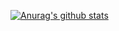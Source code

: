 [![Anurag's github stats](https://github-readme-stats.vercel.app/api?username=cocoa-maemae)](https://github.com/anuraghazra/github-readme-stats)

